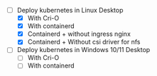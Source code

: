 - [ ] Deploy kubernetes in Linux Desktop
    - [x] With Cri-O
    - [x] With containerd
    - [x] Containerd + without ingress nginx
    - [x] Containerd + Without csi driver for nfs

- [ ] Deploy kubernetes in Windows 10/11 Desktop
    - [ ] With Cri-O
    - [ ] With containerd